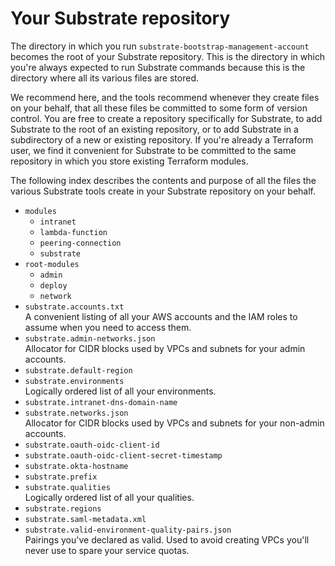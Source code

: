 # Your Substrate repository

The directory in which you run `substrate-bootstrap-management-account` becomes the root of your Substrate repository. This is the directory in which you're always expected to run Substrate commands because this is the directory where all its various files are stored.

We recommend here, and the tools recommend whenever they create files on your behalf, that all these files be committed to some form of version control. You are free to create a repository specifically for Substrate, to add Substrate to the root of an existing repository, or to add Substrate in a subdirectory of a new or existing repository. If you're already a Terraform user, we find it convenient for Substrate to be committed to the same repository in which you store existing Terraform modules.

The following index describes the contents and purpose of all the files the various Substrate tools create in your Substrate repository on your behalf.

- `modules`
    - `intranet`
    - `lambda-function`
    - `peering-connection`
    - `substrate`
- `root-modules`
    - `admin`
    - `deploy`
    - `network`
- `substrate.accounts.txt`  
  A convenient listing of all your AWS accounts and the IAM roles to assume when you need to access them.
- `substrate.admin-networks.json`  
  Allocator for CIDR blocks used by VPCs and subnets for your admin accounts.
- `substrate.default-region`
- `substrate.environments`  
  Logically ordered list of all your environments.
- `substrate.intranet-dns-domain-name`
- `substrate.networks.json`  
  Allocator for CIDR blocks used by VPCs and subnets for your non-admin accounts.
- `substrate.oauth-oidc-client-id`
- `substrate.oauth-oidc-client-secret-timestamp`
- `substrate.okta-hostname`
- `substrate.prefix`
- `substrate.qualities`  
  Logically ordered list of all your qualities.
- `substrate.regions`
- `substrate.saml-metadata.xml`
- `substrate.valid-environment-quality-pairs.json`  
  Pairings you've declared as valid. Used to avoid creating VPCs you'll never use to spare your service quotas.

